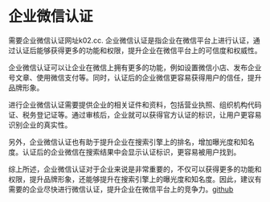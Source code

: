 # 企业微信认证

需要企业微信认证网址k02.cc. 企业微信认证是指企业在微信平台上进行认证，通过认证后能够获得更多的功能和权限，提升企业在微信平台上的可信度和权威性。

企业微信认证可以让企业在微信上拥有更多的功能，例如设置微信小店、发布企业号文章、使用微信支付等。同时，认证后的企业微信更容易获得用户的信任，提升品牌形象。

进行企业微信认证需要提供企业的相关证件和资料，包括营业执照、组织机构代码证、税务登记证等。通过审核后，企业就可以获得官方认证的标识，让用户更容易识别企业的真实性。

另外，企业微信认证也有助于提升企业在搜索引擎上的排名，增加曝光度和知名度。认证后的企业微信在搜索结果中会显示认证标识，更容易被用户找到。

综上所述，企业微信认证对于企业来说是非常重要的，不仅可以获得更多的功能和权限，提升品牌形象，还能够提升在搜索引擎上的曝光度和知名度。因此，建议有需要的企业尽快进行微信认证，提升企业在微信平台上的竞争力。[github](https://github.com)